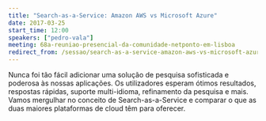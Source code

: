 ```yaml
---
title: "Search-as-a-Service: Amazon AWS vs Microsoft Azure"
date: 2017-03-25
start_time: 12:00
speakers: ["pedro-vala"]
meeting: 68a-reuniao-presencial-da-comunidade-netponto-em-lisboa
redirect_from: /sessao/search-as-a-service-amazon-aws-vs-microsoft-azure/
---
```


Nunca foi tão fácil adicionar uma solução de pesquisa sofisticada e poderosa às nossas aplicações. Os utilizadores esperam ótimos resultados, respostas rápidas, suporte multi-idioma, refinamento da pesquisa e mais. Vamos mergulhar no conceito de Search-as-a-Service e comparar o que as duas maiores plataformas de
cloud
têm para oferecer.
